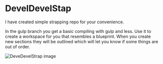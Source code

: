 # DevelDevelStap
I have created simple strapping repo for your convenience.

In the gulp branch you get a basic compiling with gulp and less. Use it to create a workspace for you that resembles a blueprint. When you create new sections they will be outlined which will let you know if some things are out of order.

![DeveDevelStrap image](https://i.imgur.com/DIvvzuW.png)
